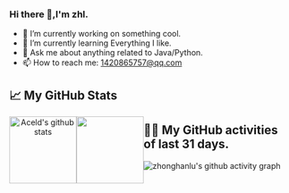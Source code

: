 ### Hi there 👋,I'm zhl.

- 🔭 I’m currently working on something cool.
- 🌱 I’m currently learning Everything I like.
- 💬 Ask me about anything related to Java/Python.
- 📫 How to reach me: 1420865757@qq.com </br>

## 📈 My GitHub Stats

<p align="center">
    <img align="center" height="120px" style="float: left" src="https://github-readme-stats-xcanwin.vercel.app/api?username=zhonghanlu&show_icons=true&theme=algolia&hide=contribs,prs" alt="Aceld's github stats" /> 
    <img align="center" height="120px" style="float: left" src="https://github-readme-stats-xcanwin.vercel.app/api/top-langs/?username=zhonghanlu&hide=HTML,Shell&layout=compact&theme=algolia" />
</p>

## 👨‍💻 My GitHub activities of last 31 days.

![zhonghanlu's github activity graph](https://github-readme-activity-graph.vercel.app/graph?username=zhonghanlu&theme=react-dark&area=true&custom_title=Alex%20Pu's%20Contribution%20Graph)

